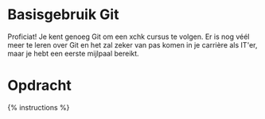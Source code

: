# Basisgebruik Git
Proficiat! Je kent genoeg Git om een xchk cursus te volgen. Er is nog véél meer te leren over Git en het zal zeker van pas komen in je carrière als IT'er, maar je hebt een eerste mijlpaal bereikt.

# Opdracht
{% instructions %}
